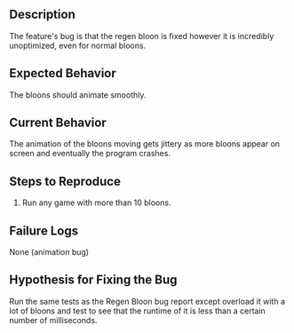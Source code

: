 ## Description

The feature's bug is that the regen bloon is fixed however it is incredibly unoptimized, even for normal bloons.

## Expected Behavior

The bloons should animate smoothly.

## Current Behavior

The animation of the bloons moving gets jittery as more bloons appear on screen and eventually the program crashes.

## Steps to Reproduce

 1. Run any game with more than 10 bloons.

## Failure Logs

None (animation bug)

## Hypothesis for Fixing the Bug

Run the same tests as the Regen Bloon bug report except overload it with a lot of bloons
and test to see that the runtime of it is less than a certain number of milliseconds.